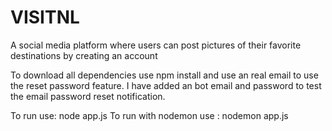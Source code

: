 # VISITNL

A social media platform where users can post pictures of their favorite destinations by creating an account

To download all dependencies use npm install and use an real email to use the reset password feature. I have added an bot email and password to test the email password reset notification.

To run use: node app.js
To run with nodemon use : nodemon app.js
